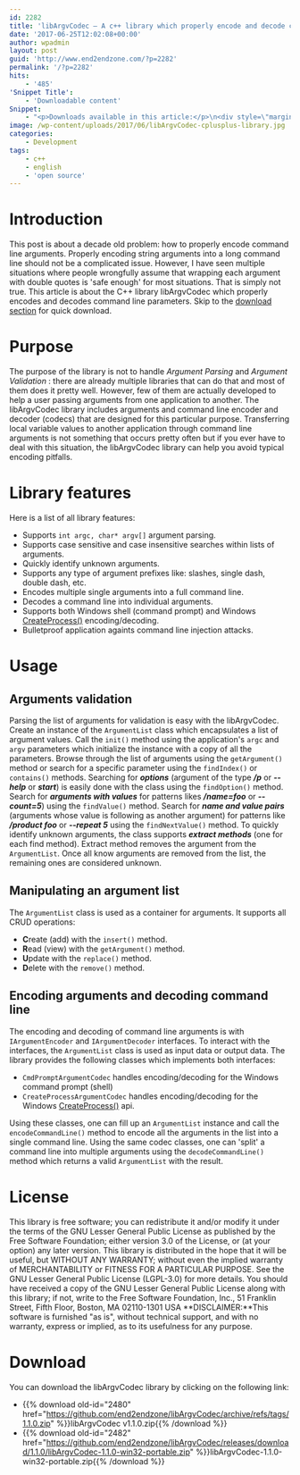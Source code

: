```yaml
---
id: 2282
title: 'libArgvCodec – A c++ library which properly encode and decode command line arguments'
date: '2017-06-25T12:02:08+00:00'
author: wpadmin
layout: post
guid: 'http://www.end2endzone.com/?p=2282'
permalink: '/?p=2282'
hits:
    - '485'
'Snippet Title':
    - 'Downloadable content'
Snippet:
    - "<p>Downloads available in this article:</p>\n<div style=\"margin-bottom: 18px\">\n<p class=\"nomarginbottom\">Source code:</p>\n<ul class=\"fa-ul\">\n<li><a href=\"/download/2480/\"><i class=\"fa-li fa fa-download\" style=\"position: inherit;\"></i>[download old-id=\"2480\" template=\"title\"]</a></li>\n<li><a href=\"/download/2482/\"><i class=\"fa-li fa fa-download\" style=\"position: inherit;\"></i>[download old-id=\"2482\" template=\"title\"]</a></li>\n</ul>\n</div>\n"
image: /wp-content/uploads/2017/06/libArgvCodec-cplusplus-library.jpg
categories:
    - Development
tags:
    - c++
    - english
    - 'open source'
---
```


# Introduction

This post is about a decade old problem: how to properly encode command line arguments. Properly encoding string arguments into a long command line should not be a complicated issue. However, I have seen multiple situations where people wrongfully assume that wrapping each argument with double quotes is 'safe enough' for most situations. That is simply not true. This article is about the C++ library libArgvCodec which properly encodes and decodes command line parameters. Skip to the [download section](#Download) for quick download.

# Purpose

The purpose of the library is not to handle *Argument Parsing* and *Argument Validation* : there are already multiple libraries that can do that and most of them does it pretty well. However, few of them are actually developed to help a user passing arguments from one application to another. The libArgvCodec library includes arguments and command line encoder and decoder (codecs) that are designed for this particular purpose. Transferring local variable values to another application through command line arguments is not something that occurs pretty often but if you ever have to deal with this situation, the libArgvCodec library can help you avoid typical encoding pitfalls.

# Library features

Here is a list of all library features:

- Supports `int argc, char* argv[]` argument parsing.
- Supports case sensitive and case insensitive searches within lists of arguments.
- Quickly identify unknown arguments.
- Supports any type of argument prefixes like: slashes, single dash, double dash, etc.
- Encodes multiple single arguments into a full command line.
- Decodes a command line into individual arguments.
- Supports both Windows shell (command prompt) and Windows [CreateProcess()](http://msdn.microsoft.com/en-us/library/windows/desktop/ms682425(v=vs.85).aspx) encoding/decoding.
- Bulletproof application againts command line injection attacks.

# Usage

## Arguments validation

Parsing the list of arguments for validation is easy with the libArgvCodec. Create an instance of the `ArgumentList` class which encapsulates a list of argument values. Call the `init()` method using the application's `argc` and `argv` parameters which initialize the instance with a copy of all the parameters. Browse through the list of arguments using the `getArgument()` method or search for a specific parameter using the `findIndex()` or `contains()` methods. Searching for ***options*** (argument of the type ***/p*** or ***--help*** or ***start***) is easily done with the class using the `findOption()` method. Search for ***arguments with values*** for patterns likes ***/name=foo*** or ***--count=5***) using the `findValue()` method. Search for ***name and value pairs*** (arguments whose value is following as another argument) for patterns like ***/product foo*** or ***--repeat 5*** using the `findNextValue()` method. To quickly identify unknown arguments, the class supports ***extract methods*** (one for each find method). Extract method removes the argument from the `ArgumentList`. Once all know arguments are removed from the list, the remaining ones are considered unknown.

## Manipulating an argument list

The `ArgumentList` class is used as a container for arguments. It supports all CRUD operations:

- **C**reate (add) with the `insert()` method.
- **R**ead (view) with the `getArgument()` method.
- **U**pdate with the `replace()` method.
- **D**elete with the `remove()` method.

## Encoding arguments and decoding command line

The encoding and decoding of command line arguments is with `IArgumentEncoder` and `IArgumentDecoder` interfaces. To interact with the interfaces, the `ArgumentList` class is used as input data or output data. The library provides the following classes which implements both interfaces:

- `CmdPromptArgumentCodec` handles encoding/decoding for the Windows command prompt (shell)
- `CreateProcessArgumentCodec` handles encoding/decoding for the Windows [CreateProcess()](http://msdn.microsoft.com/en-us/library/windows/desktop/ms682425(v=vs.85).aspx) api.

Using these classes, one can fill up an `ArgumentList` instance and call the `encodeCommandLine()` method to encode all the arguments in the list into a single command line. Using the same codec classes, one can 'split' a command line into multiple arguments using the `decodeCommandLine()` method which returns a valid `ArgumentList` with the result.

# License

This library is free software; you can redistribute it and/or modify it under the terms of the GNU Lesser General Public License as published by the Free Software Foundation; either version 3.0 of the License, or (at your option) any later version. This library is distributed in the hope that it will be useful, but WITHOUT ANY WARRANTY; without even the implied warranty of MERCHANTABILITY or FITNESS FOR A PARTICULAR PURPOSE. See the GNU Lesser General Public License (LGPL-3.0) for more details. You should have received a copy of the GNU Lesser General Public License along with this library; if not, write to the Free Software Foundation, Inc., 51 Franklin Street, Fifth Floor, Boston, MA 02110-1301 USA **DISCLAIMER:**This software is furnished "as is", without technical support, and with no warranty, express or implied, as to its usefulness for any purpose.

# Download

You can download the libArgvCodec library by clicking on the following link:

- {{% download old-id="2480" href="https://github.com/end2endzone/libArgvCodec/archive/refs/tags/1.1.0.zip" %}}libArgvCodec v1.1.0.zip{{% /download %}}
- {{% download old-id="2482" href="https://github.com/end2endzone/libArgvCodec/releases/download/1.1.0/libArgvCodec-1.1.0-win32-portable.zip" %}}libArgvCodec-1.1.0-win32-portable.zip{{% /download %}}
